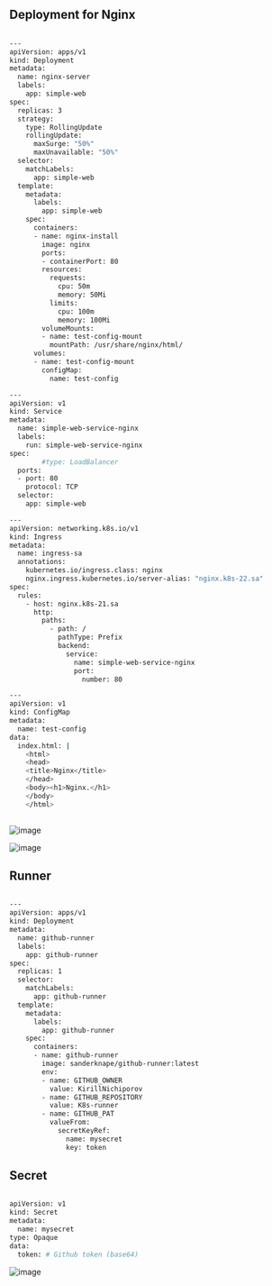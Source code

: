 ## Deployment for Nginx

```bash

---
apiVersion: apps/v1
kind: Deployment
metadata:
  name: nginx-server
  labels:
    app: simple-web
spec:
  replicas: 3
  strategy:
    type: RollingUpdate
    rollingUpdate:
      maxSurge: "50%"
      maxUnavailable: "50%"
  selector:
    matchLabels:
      app: simple-web
  template:
    metadata:
      labels:
        app: simple-web
    spec:
      containers:
      - name: nginx-install
        image: nginx
        ports:
        - containerPort: 80
        resources:
          requests:
            cpu: 50m
            memory: 50Mi
          limits:
            cpu: 100m
            memory: 100Mi
        volumeMounts:
        - name: test-config-mount
          mountPath: /usr/share/nginx/html/
      volumes:
      - name: test-config-mount
        configMap:
          name: test-config

---
apiVersion: v1
kind: Service
metadata:
  name: simple-web-service-nginx
  labels:
    run: simple-web-service-nginx
spec:
        #type: LoadBalancer
  ports:
  - port: 80
    protocol: TCP
  selector:
    app: simple-web

---
apiVersion: networking.k8s.io/v1
kind: Ingress
metadata:
  name: ingress-sa
  annotations:
    kubernetes.io/ingress.class: nginx
    nginx.ingress.kubernetes.io/server-alias: "nginx.k8s-22.sa"
spec:
  rules:
    - host: nginx.k8s-21.sa
      http:
        paths:
          - path: /
            pathType: Prefix
            backend:
              service:
                name: simple-web-service-nginx
                port:
                  number: 80

---
apiVersion: v1
kind: ConfigMap
metadata:
  name: test-config
data:
  index.html: |
    <html>
    <head>
    <title>Nginx</title>
    </head>
    <body><h1>Nginx.</h1>
    </body>
    </html>
    
```

![image](https://user-images.githubusercontent.com/110092772/186648569-613ba316-6ddd-4751-b28e-9b00aa882bf5.png)

![image](https://user-images.githubusercontent.com/110092772/186648654-6918adad-595d-47e7-b6cf-14bc2e43f31e.png)

## Runner

```bash

---
apiVersion: apps/v1
kind: Deployment
metadata:
  name: github-runner
  labels:
    app: github-runner
spec:
  replicas: 1
  selector:
    matchLabels:
      app: github-runner
  template:
    metadata:
      labels:
        app: github-runner
    spec:
      containers:
      - name: github-runner
        image: sanderknape/github-runner:latest
        env:
        - name: GITHUB_OWNER
          value: KirillNichiporov
        - name: GITHUB_REPOSITORY
          value: K8s-runner
        - name: GITHUB_PAT
          valueFrom:
            secretKeyRef:
              name: mysecret
              key: token


```

## Secret

```bash

apiVersion: v1
kind: Secret
metadata:
  name: mysecret
type: Opaque
data:
  token: # Github token (base64)


```


![image](https://user-images.githubusercontent.com/110092772/186677729-b6d31e6a-e584-4a93-85c7-f90dc6acf363.png)


